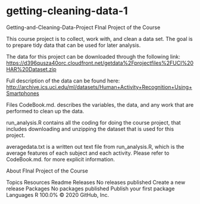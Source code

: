 # getting-cleaning-data-1
Getting-and-Cleaning-Data-Project
FInal Project of the Course

This course project is to collect, work with, and clean a data set. The goal is to prepare tidy data that can be used for later analysis.

The data for this project can be downloaded through the following link: https://d396qusza40orc.cloudfront.net/getdata%2Fprojectfiles%2FUCI%20HAR%20Dataset.zip

Full description of the data can be found here: http://archive.ics.uci.edu/ml/datasets/Human+Activity+Recognition+Using+Smartphones

Files
CodeBook.md. describes the variables, the data, and any work that are performed to clean up the data.

run_analysis.R contains all the coding for doing the course project, that includes downloading and unzipping the dataset that is used for this project.

averagedata.txt is a written out text file from run_analysis.R, which is the average features of each subject and each activity. Please refer to CodeBook.md. for more explicit information.

About
FInal Project of the Course

Topics
Resources
 Readme
Releases
No releases published
Create a new release
Packages
No packages published
Publish your first package
Languages
R
100.0%
© 2020 GitHub, Inc.
